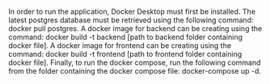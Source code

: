 In order to run the application, Docker Desktop must first be installed.
The latest postgres database must be retrieved using the following command: docker pull postgres.
A docker image for backend can be creating using the command: docker build -t backend [path to backend folder containing docker file].
A docker image for frontend can be creating using the command: docker build -t frontend [path to frontend folder containing docker file].
Finally, to run the docker compose, run the following command from the folder containing the docker compose file: docker-compose up -d.
